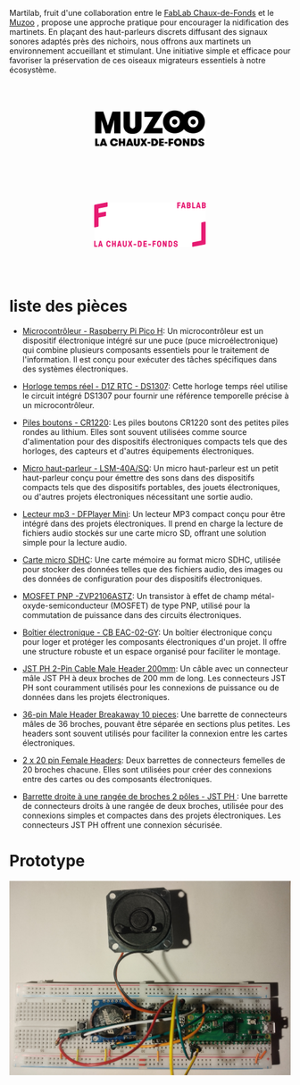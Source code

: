 Martilab, fruit d'une collaboration entre le [FabLab Chaux-de-Fonds](fablab-chaux-de-fonds.ch) et le [Muzoo](https://muzoo.ch/) , propose une approche pratique pour encourager la nidification des martinets. En plaçant des haut-parleurs discrets diffusant des signaux sonores adaptés près des nichoirs, nous offrons aux martinets un environnement accueillant et stimulant. Une initiative simple et efficace pour favoriser la préservation de ces oiseaux migrateurs essentiels à notre écosystème. 

<div align="center">
<img src="./images/muzoo.svg" alt="Muzoo" width="200" style="vertical-align:middle;margin:50px 50px"/>
<img src="./images/fablab.png" alt="Muzoo" width="200" style="vertical-align:middle; margin:50px 50px"/>
</div>

# liste des pièces

* [Microcontrôleur - Raspberry Pi Pico H](https://eu.mouser.com/ProductDetail/Raspberry-Pi/SC0917?qs=T%25252BzbugeAwjjvYEYcRJk%25252Bxw%253D%253D): Un microcontrôleur est un dispositif électronique intégré sur une puce (puce microélectronique) qui combine plusieurs composants essentiels pour le traitement de l'information. Il est conçu pour exécuter des tâches spécifiques dans des systèmes électroniques.

* [Horloge temps réel - D1Z RTC - DS1307](https://www.reichelt.com/ch/fr/shield-d1-horloge-temps-r-el-ds1307-d1z-rtc-p266069.html?&trstct=pos_0&nbc=1): Cette horloge temps réel utilise le circuit intégré DS1307 pour fournir une référence temporelle précise à un microcontrôleur.
* [Piles boutons - CR1220](https://www.reichelt.com/ch/fr/pile-bouton-lithium-c1220-blister-de-5-xcell-cr1220-5x-p365560.html?&trstct=pos_0&nbc=1):  Les piles boutons CR1220 sont des petites piles rondes au lithium. Elles sont souvent utilisées comme source d'alimentation pour des dispositifs électroniques compacts tels que des horloges, des capteurs et d'autres équipements électroniques.
* [Micro haut-parleur - LSM-40A/SQ](https://www.reichelt.com/ch/fr/haut-parleur-en-m-tal-raccord-soud--lsm-40a-sq-p145885.html?&trstct=pos_0&nbc=1): Un micro haut-parleur est un petit haut-parleur conçu pour émettre des sons dans des dispositifs compacts tels que des dispositifs portables, des jouets électroniques, ou d'autres projets électroniques nécessitant une sortie audio.
* [Lecteur mp3 - DFPlayer Mini](https://www.reichelt.com/ch/fr/arduino-dfplayer-mini-mp3-wav-microsd-karte-ard-dfpayer-mini-p289897.html?&trstct=pos_0&nbc=1): Un lecteur MP3 compact conçu pour être intégré dans des projets électroniques. Il prend en charge la lecture de fichiers audio stockés sur une carte micro SD, offrant une solution simple pour la lecture audio.
* [Carte micro SDHC](https://www.reichelt.com/ch/fr/carte-micro-sdhc-4-go-intenso-intenso-msdhc4g-p83730.html?&trstct=pos_0&nbc=1): Une carte mémoire au format micro SDHC, utilisée pour stocker des données telles que des fichiers audio, des images ou des données de configuration pour des dispositifs électroniques.
* [MOSFET PNP -ZVP2106ASTZ](https://eu.mouser.com/ProductDetail/Diodes-Incorporated/ZVP2106ASTZ?qs=wnTfsH77Xs53LehfD70aKA%3D%3D): Un transistor à effet de champ métal-oxyde-semiconducteur (MOSFET) de type PNP, utilisé pour la commutation de puissance dans des circuits électroniques.
* [Boîtier électronique - CB EAC-02-GY](https://www.reichelt.com/ch/fr/bo-tier-lectronique-110-x-70-x-45-mm-gris-cb-eac-02-gy-p317682.html?&trstct=pos_0&nbc=1): Un boîtier électronique conçu pour loger et protéger les composants électroniques d'un projet. Il offre une structure robuste et un espace organisé pour faciliter le montage.
* [JST PH 2-Pin Cable Male Header 200mm](https://eu.mouser.com/ProductDetail/Adafruit/3814?qs=%25252BEew9%25252B0nqrBFmoDCETN4BA%253D%253D): Un câble avec un connecteur mâle JST PH à deux broches de 200 mm de long. Les connecteurs JST PH sont couramment utilisés pour les connexions de puissance ou de données dans les projets électroniques.
* [36-pin Male Header Breakaway 10 pieces](https://eu.mouser.com/ProductDetail/Adafruit/392?qs=GURawfaeGuBPkJS%252B96amuQ%3D%3D): Une barrette de connecteurs mâles de 36 broches, pouvant être séparée en sections plus petites. Les headers sont souvent utilisés pour faciliter la connexion entre les cartes électroniques.
* [2 x 20 pin Female Headers](https://www.mouser.ch/ProductDetail/Adafruit/5583?qs=T%25252BzbugeAwjicPo%252FCTvtw2w%253D%253D): Deux barrettes de connecteurs femelles de 20 broches chacune. Elles sont utilisées pour créer des connexions entre des cartes ou des composants électroniques.
* [Barrette droite à une rangée de broches 2 pôles - JST PH ](https://www.reichelt.com/ch/fr/barrette-droite-une-rang-e-de-broches-2-p-les-grille2-mm-p-les-jst-ph2p-st-p185049.html?&trstct=pos_0&nbc=1): Une barrette de connecteurs droits à une rangée de deux broches, utilisée pour des connexions simples et compactes dans des projets électroniques. Les connecteurs JST PH offrent une connexion sécurisée.

# Prototype
![prototype](./images/prototype.png)
